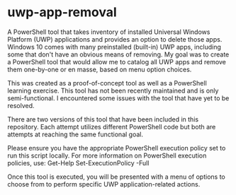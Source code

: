 # uwp-app-removal

A PowerShell tool that takes inventory of installed Universal Windows Platform (UWP) applications and provides an option to delete those apps. Windows 10 comes with many preinstalled (built-in) UWP apps, including some that don't have an obvious means of removing. My goal was to create a PowerShell tool that would allow me to catalog all UWP apps and remove them one-by-one or en masse, based on menu option choices.

This was created as a proof-of-concept tool as well as a PowerShell learning exercise. This tool has not been recently maintained and is only semi-functional. I encountered some issues with the tool that have yet to be resolved.

There are two versions of this tool that have been included in this repository. Each attempt utilizes different PowerShell code but both are attempts at reaching the same functional goal.

Please ensure you have the appropriate PowerShell execution policy set to run this script locally. For more information on PowerShell execution policies, use: Get-Help Set-ExecutionPolicy -Full

Once this tool is executed, you will be presented with a menu of options to choose from to perform specific UWP application-related actions.
